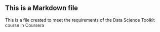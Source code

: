 This is a Markdown file
-----------------------

This is a file created to meet the requirements of the Data Science
Toolkit course in Coursera
